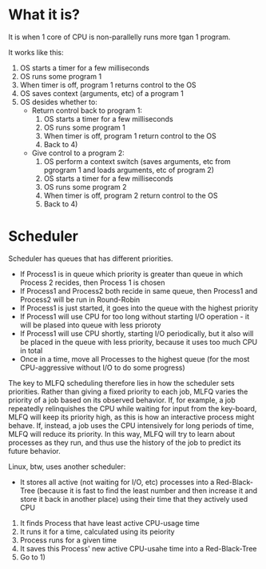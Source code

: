 #                   What it is? 

It is when 1 core of CPU is non-parallelly runs more tgan 1 program. 

It works like this:
1) OS starts a timer for a few milliseconds
2) OS runs some program 1
3) When timer is off, program 1 returns control to the OS
4) OS saves context (arguments, etc) of a program 1 
5) OS desides whether to:
    * Return control back to program 1:
        1) OS starts a timer for a few milliseconds
        2) OS runs some program 1
        3) When timer is off, program 1 return control to the OS
        4) Back to 4)
    * Give control to a program 2:
        1) OS perform a context switch (saves arguments, etc from pgrogram 1 and loads arguments, etc of program 2)
        2) OS starts a timer for a few milliseconds
        3) OS runs some program 2
        4) When timer is off, program 2 return control to the OS
        5) Back to 4)









#                  Scheduler

Scheduler has queues that has different priorities. 

* If Process1 is in queue which priority is greater than queue in which Process 2 recides, then Process 1 is chosen
* If Process1 and Process2 both recide in same queue, then Process1 and Process2 will be run in Round-Robin
* If Process1 is just started, it goes into the queue with the highest priority
* If Process1 will use CPU for too long without starting I/O operation - it will be plased into queue with less prioroty
* If Process1 will use CPU shortly, starting I/O periodically, but it also will be placed in the queue with less priority, because it uses too much CPU in total
* Once in a time, move all Processes to the highest queue (for the most CPU-aggressive without I/O to do some progress) 


The key to MLFQ scheduling therefore lies in how the scheduler sets priorities. Rather than giving a fixed priority to each job, MLFQ varies the priority of a job based on its observed behavior. If, for example, a job repeatedly relinquishes the CPU while waiting for input from the key-board, MLFQ will keep its priority high, as this is how an interactive process might behave. If, instead, a job uses the CPU intensively for long periods of time, MLFQ will reduce its priority. In this way, MLFQ will try to learn about processes as they run, and thus use the history of the job to predict its future behavior. 

Linux, btw, uses another scheduler:
* It stores all active (not waiting for I/O, etc) processes into a Red-Black-Tree (because it is fast to find the least number and then increase it and store it back in another place) using their time that they actively used CPU
1) It finds Process that have least active CPU-usage time
2) It runs it for a time, calculated using its peiority
3) Process runs for a given time
4) It saves this Process' new active CPU-usahe time into a Red-Black-Tree
5) Go to 1)
